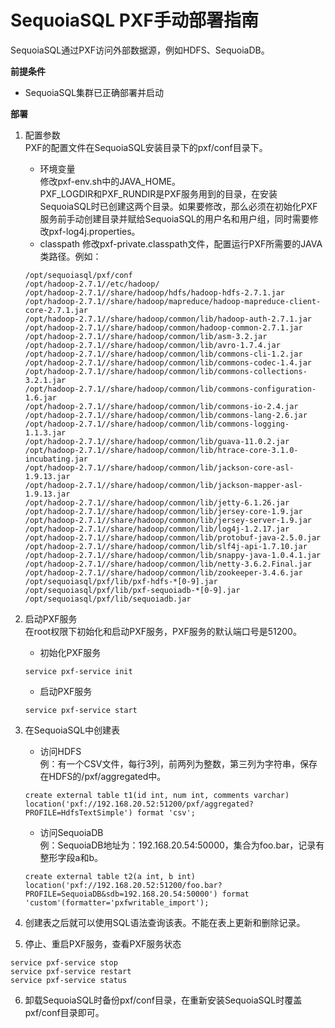 SequoiaSQL PXF手动部署指南
=================

SequoiaSQL通过PXF访问外部数据源，例如HDFS、SequoiaDB。

**前提条件**
- SequoiaSQL集群已正确部署并启动

**部署**

1. 配置参数  
PXF的配置文件在SequoiaSQL安装目录下的pxf/conf目录下。
    - 环境变量  
        修改pxf-env.sh中的JAVA_HOME。  
        PXF_LOGDIR和PXF_RUNDIR是PXF服务用到的目录，在安装SequoiaSQL时已创建这两个目录。如果要修改，那么必须在初始化PXF服务前手动创建目录并赋给SequoiaSQL的用户名和用户组，同时需要修改pxf-log4j.properties。
    - classpath
        修改pxf-private.classpath文件，配置运行PXF所需要的JAVA类路径。例如：
    ```
    /opt/sequoiasql/pxf/conf
    /opt/hadoop-2.7.1//etc/hadoop/
    /opt/hadoop-2.7.1//share/hadoop/hdfs/hadoop-hdfs-2.7.1.jar
    /opt/hadoop-2.7.1//share/hadoop/mapreduce/hadoop-mapreduce-client-core-2.7.1.jar
    /opt/hadoop-2.7.1//share/hadoop/common/lib/hadoop-auth-2.7.1.jar
    /opt/hadoop-2.7.1//share/hadoop/common/hadoop-common-2.7.1.jar
    /opt/hadoop-2.7.1//share/hadoop/common/lib/asm-3.2.jar
    /opt/hadoop-2.7.1//share/hadoop/common/lib/avro-1.7.4.jar
    /opt/hadoop-2.7.1//share/hadoop/common/lib/commons-cli-1.2.jar
    /opt/hadoop-2.7.1//share/hadoop/common/lib/commons-codec-1.4.jar
    /opt/hadoop-2.7.1//share/hadoop/common/lib/commons-collections-3.2.1.jar
    /opt/hadoop-2.7.1//share/hadoop/common/lib/commons-configuration-1.6.jar
    /opt/hadoop-2.7.1//share/hadoop/common/lib/commons-io-2.4.jar
    /opt/hadoop-2.7.1//share/hadoop/common/lib/commons-lang-2.6.jar
    /opt/hadoop-2.7.1//share/hadoop/common/lib/commons-logging-1.1.3.jar
    /opt/hadoop-2.7.1//share/hadoop/common/lib/guava-11.0.2.jar
    /opt/hadoop-2.7.1//share/hadoop/common/lib/htrace-core-3.1.0-incubating.jar
    /opt/hadoop-2.7.1//share/hadoop/common/lib/jackson-core-asl-1.9.13.jar
    /opt/hadoop-2.7.1//share/hadoop/common/lib/jackson-mapper-asl-1.9.13.jar
    /opt/hadoop-2.7.1//share/hadoop/common/lib/jetty-6.1.26.jar
    /opt/hadoop-2.7.1//share/hadoop/common/lib/jersey-core-1.9.jar
    /opt/hadoop-2.7.1//share/hadoop/common/lib/jersey-server-1.9.jar
    /opt/hadoop-2.7.1//share/hadoop/common/lib/log4j-1.2.17.jar
    /opt/hadoop-2.7.1//share/hadoop/common/lib/protobuf-java-2.5.0.jar
    /opt/hadoop-2.7.1//share/hadoop/common/lib/slf4j-api-1.7.10.jar
    /opt/hadoop-2.7.1//share/hadoop/common/lib/snappy-java-1.0.4.1.jar
    /opt/hadoop-2.7.1//share/hadoop/common/lib/netty-3.6.2.Final.jar
    /opt/hadoop-2.7.1//share/hadoop/common/lib/zookeeper-3.4.6.jar
    /opt/sequoiasql/pxf/lib/pxf-hdfs-*[0-9].jar
    /opt/sequoiasql/pxf/lib/pxf-sequoiadb-*[0-9].jar
    /opt/sequoiasql/pxf/lib/sequoiadb.jar
    ```
2. 启动PXF服务  
在root权限下初始化和启动PXF服务，PXF服务的默认端口号是51200。
    - 初始化PXF服务
    ```
    service pxf-service init
    ```
    - 启动PXF服务
    ```
    service pxf-service start
    ```

3. 在SequoiaSQL中创建表
    - 访问HDFS  
    例：有一个CSV文件，每行3列，前两列为整数，第三列为字符串，保存在HDFS的/pxf/aggregated中。
    ```
    create external table t1(id int, num int, comments varchar) location('pxf://192.168.20.52:51200/pxf/aggregated?PROFILE=HdfsTextSimple') format 'csv';
    ```
    - 访问SequoiaDB  
    例：SequoiaDB地址为：192.168.20.54:50000，集合为foo.bar，记录有整形字段a和b。
    ```
    create external table t2(a int, b int) location('pxf://192.168.20.52:51200/foo.bar?PROFILE=SequoiaDB&sdb=192.168.20.54:50000') format 'custom'(formatter='pxfwritable_import');
    ```

4. 创建表之后就可以使用SQL语法查询该表。不能在表上更新和删除记录。

5. 停止、重启PXF服务，查看PXF服务状态
```
service pxf-service stop
service pxf-service restart
service pxf-service status
```

6. 卸载SequoiaSQL时备份pxf/conf目录，在重新安装SequoiaSQL时覆盖pxf/conf目录即可。
